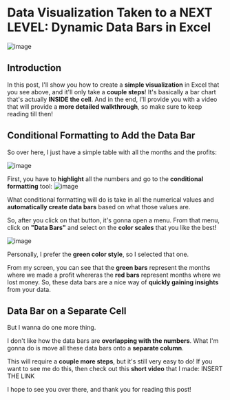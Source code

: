 # Data Visualization Taken to a NEXT LEVEL: Dynamic Data Bars in Excel

![image](https://github.com/dylans0ng/dylans0ng.github.io/assets/112503726/9198c656-81e8-4398-9ebe-cebcb3670025)

## Introduction
In this post, I'll show you how to create a **simple visualization** in Excel that you see above, and it'll only take a **couple steps**! It's basically a bar chart that's actually **INSIDE the cell**. 
And in the end, I'll provide you with a video that will provide a **more detailed walkthrough**, so make sure to keep reading till then!   

## Conditional Formatting to Add the Data Bar
So over here, I just have a simple table with all the months and the profits:

![image](https://github.com/dylans0ng/dylans0ng.github.io/assets/112503726/c0bb71f0-c981-41de-b341-ebb8727f10fa)

First, you have to **highlight** all the numbers and go to the **conditional formatting** tool:
![image](https://github.com/dylans0ng/dylans0ng.github.io/assets/112503726/07723fc2-ff13-4027-9fb7-75402d90de47)

What conditional formatting will do is take in all the numerical values and **automatically create data bars** based on what those values are.

So, after you click on that button, it's gonna open a menu. From that menu, click on **"Data Bars"** and select on the **color scales** that you like the best! 

![image](https://github.com/dylans0ng/dylans0ng.github.io/assets/112503726/521b53c8-b5c3-4c00-b60b-8d9f63600954)

Personally, I prefer the **green color style**, so I selected that one.

From my screen, you can see that the **green bars** represent the months where we made a profit whereras the **red bars** represent months where we lost money. So, these data bars are a nice way of **quickly gaining insights** from your data. 

## Data Bar on a Separate Cell
But I wanna do one more thing. 

I don't like how the data bars are **overlapping with the numbers**. What I'm gonna do is move all these data bars onto a **separate column**. 

This will require a **couple more steps**, but it's still very easy to do! If you want to see me do this, then check out this **short video** that I made: INSERT THE LINK

I hope to see you over there, and thank you for reading this post! 
